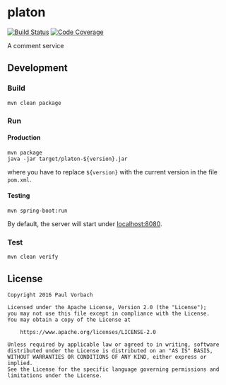 # platon

[![Build Status](https://travis-ci.org/pvorb/platon.svg?branch=develop)](https://travis-ci.org/pvorb/platon) [![Code Coverage](https://codecov.io/gh/pvorb/platon/branch/develop/graph/badge.svg)](https://codecov.io/gh/pvorb/platon)

A comment service


## Development

### Build

~~~
mvn clean package
~~~

### Run

#### Production

~~~
mvn package
java -jar target/platon-${version}.jar
~~~

where you have to replace `${version}` with the current version in the file `pom.xml`.

#### Testing

~~~
mvn spring-boot:run
~~~

By default, the server will start under [localhost:8080](http://localhost:8080/).

### Test

~~~
mvn clean verify
~~~


## License

~~~
Copyright 2016 Paul Vorbach

Licensed under the Apache License, Version 2.0 (the "License");
you may not use this file except in compliance with the License.
You may obtain a copy of the License at

    https://www.apache.org/licenses/LICENSE-2.0

Unless required by applicable law or agreed to in writing, software
distributed under the License is distributed on an "AS IS" BASIS,
WITHOUT WARRANTIES OR CONDITIONS OF ANY KIND, either express or implied.
See the License for the specific language governing permissions and
limitations under the License.
~~~
